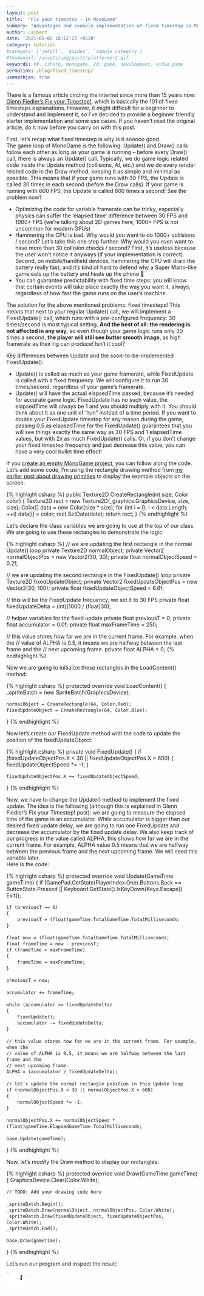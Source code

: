 ```yaml
---
layout: post
title:  "Fix your timestep - in MonoGame"
summary: "Advantages and example implementation of fixed timestep in MonoGame"
author: Lajbert
date: '2021-05-02 18:12:23 +0530'
category: tutorial
#category: ['jekyll', 'guides', 'sample_category']
#thumbnail: /assets/img/posts/platformer2.gif
keywords: c#, csharp, monogame, 2d, game, development, video game
permalink: /blog/fixed_timestep/
usemathjax: true
---
```


There is a famous article circling the internet since more than 15 years now: <a href="https://gafferongames.com/post/fix_your_timestep/">Glenn Fiedler’s Fix your Timestep!</a>, which is basically the 101 of fixed timesteps explanations. However, it might difficult for a beginner to understand and implement it, so I’ve decided to provide a beginner friendly starter implementation and some use cases. If you haven’t read the original article, do it now before you carry on with this post.

First, let’s recap what fixed timestep is why is it sooooo good.  
The game loop of MonoGame is the following: Update() and Draw() calls follow each other as long as your game is running – before every Draw() call, there is always an Update() call. Typically, we do game logic related code inside the Update method (collisions, AI, etc.) and we do every render related code in the Draw method, keeping it as simple and minimal as possible. This means that if your game runs with 30 FPS, the Update is called 30 times in each second (before the Draw calls). If your game is running with 600 FPS, the Update is called 600 times a second! See the problem now?

* Optimizing the code for variable framerate can be tricky, especially physics can suffer the ‘elapsed time’ difference between 30 FPS and 1000+ FPS (we’re talking about 2D games here, 1000+ FPS is not uncommon for modern GPUs)
* Hammering the CPU is bad. Why would you want to do 1000+ collisions / second? Let’s take this one step further: Why would you even want to have more than 30 collision checks / second? First, it’s useless because the user won’t notice it anyways (if your implementation is correct). Second, on mobile/handheld devices, hammering the CPU will drain the battery really fast, and it’s kind of hard to defend why a Super Mario-like game eats up the battery and heats up the phone 🙂
* You can guarantee predictability with fixed time steps: you will know that certain events will take place exactly the way you want it, always, regardless of how fast the game runs on the user’s machine.

The solution for the above mentioned problems: fixed timesteps! This means that next to your regular Update() call, we will implement a FixedUpdate() call, which runs with a pre-configured frequency: 30 times/second is most typical setting. **And the best of all: the rendering is not affected in any way**, so even though your game logic runs only 30 times a second, **the player will still see butter smooth image**, as high framerate as their rig can produce! Isn’t it cool?

Key differences between Update and the soon-to-be-implemented FixedUpdate():

* Update() is called as much as your game framerate, while FixedUpdate is called with a fixed frequency. We will configure it to run 30 times/second, regardless of your game’s framerate.
* Update() will have the actual elapsedTime passed, because it’s needed for accurate game logic. FixedUpdate has no such value, the elapsedTime will always be 1 and you should multiply with it. You should think about it as one unit of “run” instead of a time period. If you want to double your FixedUpdate timestep for any reason during the game, passing 0.5 as elapsedTime for the FixedUpdate() guarantees that you will see things exactly the same way as 30 FPS and 1 elapsedTime values, but with 2x as much FixedUpdate() calls. Or, if you don’t change your fixed timestep frequency and just decrease this value, you can have a very cool bullet time effect!

If you <a href="https://docs.monogame.net/articles/getting_started/0_getting_started.html">create an empty MonoGame project</a>, you can follow along the code.  
Let’s add some code, I’m using the rectangle drawing method from <a href="https://lajbert.github.io/blog/monogame_2d_primitives/">my earlier post about drawing primities</a> to display the example objects on the screen.

{% highlight csharp %}
public Texture2D CreateRectangle(int size, Color color)
{
    Texture2D rect = new Texture2D(_graphics.GraphicsDevice, size, size);
    Color[] data = new Color[size * size];
    for (int i = 0; i < data.Length; ++i) data[i] = color;
    rect.SetData(data);
    return rect;
}
{% endhighlight %}

Let’s declare the class variables we are going to use at the top of our class. We are going to use these rectangles to demonstrate the logic.

{% highlight csharp %}
// we are updating the first rectangle in the normal Update() loop
private Texture2D normalObject;
private Vector2 normalObjectPos = new Vector2(30, 30);
private float normalObjectSpeed = 0.2f;
 
// we are updating the second rectangle in the FixedUpdate() loop
private Texture2D fixedUpdateObject;
private Vector2 fixedUpdateObjectPos = new Vector2(30, 100);
private float fixedUpdateObjectSpeed = 6.6f;
 
// this will be the FixedUpdate frequency, we set it to 30 FPS
private float fixedUpdateDelta = (int)(1000 / (float)30);
 
// helper variables for the fixed update
private float previousT = 0;
private float accumulator = 0.0f;
private float maxFrameTime = 250;
 
// this value stores how far we are in the current frame. For example, when the 
// value of ALPHA is 0.5, it means we are halfway between the last frame and the 
// next upcoming frame.
private float ALPHA = 0;
{% endhighlight %}

Now we are going to initialize these rectangles in the LoadContent() method:

{% highlight csharp %}
protected override void LoadContent()
{
    _spriteBatch = new SpriteBatch(GraphicsDevice);
 
    normalObject = CreateRectangle(64, Color.Red);
    fixedUpdateObject = CreateRectangle(64, Color.Blue);
}
{% endhighlight %}

Now let’s create our FixedUpdate method with the code to update the position of the fixedUpdateObject:

{% highlight csharp %}
private void FixedUpdate()
{
    if (fixedUpdateObjectPos.X < 30 || fixedUpdateObjectPos.X > 600)
    {
        fixedUpdateObjectSpeed *= -1;
    }
 
    fixedUpdateObjectPos.X += fixedUpdateObjectSpeed;
}
{% endhighlight %}

Now, we have to change the Update() method to implement the fixed update. The idea is the following (although this is explained in Glenn Fiedler’s Fix your Timestep! post): we are going to measure the elapsed time of the game in an accumulator. While accumulator is bigger than our desired fixed update delay, we are going to run one FixedUpdate and decrease the accumulator by the fixed update delay. We also keep track of our progress in the value called ALPHA, this shows how far we are in the current frame. For example, ALPHA value 0.5 means that we are halfway between the previous frame and the next upcoming frame. We will need this variable later.  
Here is the code:

{% highlight csharp %}
protected override void Update(GameTime gameTime)
{
    if (GamePad.GetState(PlayerIndex.One).Buttons.Back == ButtonState.Pressed || Keyboard.GetState().IsKeyDown(Keys.Escape))
        Exit();
 
 
    if (previousT == 0)
    {
        previousT = (float)gameTime.TotalGameTime.TotalMilliseconds;
    }
 
    float now = (float)gameTime.TotalGameTime.TotalMilliseconds;
    float frameTime = now - previousT;
    if (frameTime > maxFrameTime)
    {
        frameTime = maxFrameTime;
    }
         
    previousT = now;
 
    accumulator += frameTime;
 
    while (accumulator >= fixedUpdateDelta)
    {
        FixedUpdate();
        accumulator -= fixedUpdateDelta;
    }
 
    // this value stores how far we are in the current frame. For example, when the 
    // value of ALPHA is 0.5, it means we are halfway between the last frame and the 
    // next upcoming frame.
    ALPHA = (accumulator / fixedUpdateDelta);
 
    // let's update the normal rectangle position in this Update loop
    if (normalObjectPos.X < 30 || normalObjectPos.X > 600)
    {
        normalObjectSpeed *= -1;
    }
 
    normalObjectPos.X += normalObjectSpeed * (float)gameTime.ElapsedGameTime.TotalMilliseconds;
 
    base.Update(gameTime);
}
{% endhighlight %}

Now, let’s modify the Draw method to display our rectangles:

{% highlight csharp %}
protected override void Draw(GameTime gameTime)
{
    GraphicsDevice.Clear(Color.White);
 
    // TODO: Add your drawing code here
 
    _spriteBatch.Begin();
    _spriteBatch.Draw(normalObject, normalObjectPos, Color.White);
    _spriteBatch.Draw(fixedUpdateObject, fixedUpdateObjectPos, Color.White);
    _spriteBatch.End();
 
    base.Draw(gameTime);
}
{% endhighlight %}

Let’s run our program and inspect the result:

<img
    src="assets/img/posts/fixed_update1.gif"
    width="50px"
    height="50px"
/>
